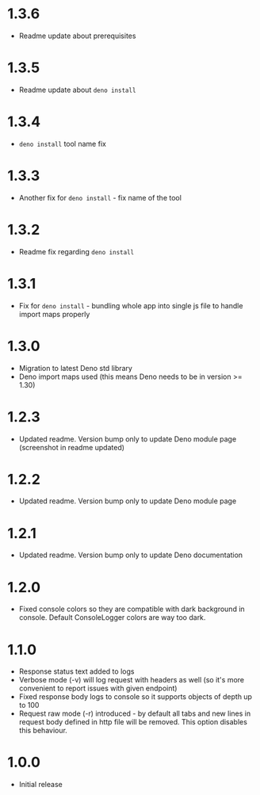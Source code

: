 # 1.3.6

* Readme update about prerequisites

# 1.3.5

* Readme update about `deno install`

# 1.3.4

* `deno install` tool name fix

# 1.3.3

* Another fix for `deno install` - fix name of the tool

# 1.3.2

* Readme fix regarding `deno install`

# 1.3.1

* Fix for `deno install` - bundling whole app into single js file to handle import maps properly

# 1.3.0

* Migration to latest Deno std library
* Deno import maps used (this means Deno needs to be in version >= 1.30)

# 1.2.3

* Updated readme. Version bump only to update Deno module page (screenshot in readme updated)

# 1.2.2

* Updated readme. Version bump only to update Deno module page

# 1.2.1

* Updated readme. Version bump only to update Deno documentation

# 1.2.0

* Fixed console colors so they are compatible with dark background in console. Default ConsoleLogger colors are way too dark.

# 1.1.0

* Response status text added to logs
* Verbose mode (-v) will log request with headers as well (so it's more convenient to report issues with given endpoint)
* Fixed response body logs to console so it supports objects of depth up to 100
* Request raw mode (-r) introduced - by default all tabs and new lines in request body defined in http file will be removed. 
  This option disables this behaviour.

# 1.0.0

* Initial release
